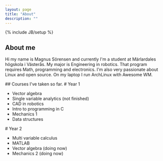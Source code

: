 ```yaml
---
layout: page
title: "About"
description: ""
---
```

{% include JB/setup %}
## About me
<p>
Hi my name is Magnus Sörensen and currently I'm a student at Märlardales högskola
i Västerås. My major is Engineering in robotics. That program requires
Math, programming and electronics. I'm also very passionate about Linux and
open source. On my laptop I run ArchLinux with Awesome WM.
</p>
## Courses I've taken so far.
# Year 1
<ul>
    <li> Vector algebra </li>
    <li> Single variable analytics (not finished)</li>
    <li> CAD in robotics</li>
    <li> Intro to programming in C</li>
    <li>Mechanics 1</li>
    <li> Data structures</li>
</ul>
# Year 2
<ul>
    <li> Multi variable calculus</li>
    <li>MATLAB</li>
    <li>Vector algebra (doing now)</li>
    <li>Mechanics 2 (doing now)</li>
</ul>



